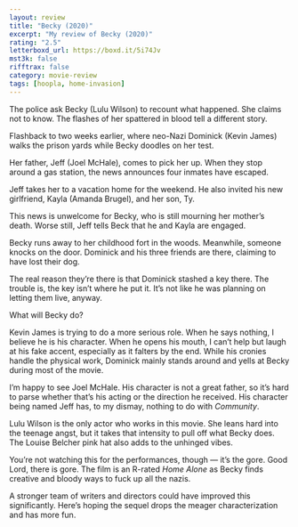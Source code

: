 ```yaml
---
layout: review
title: "Becky (2020)"
excerpt: "My review of Becky (2020)"
rating: "2.5"
letterboxd_url: https://boxd.it/5i74Jv
mst3k: false
rifftrax: false
category: movie-review
tags: [hoopla, home-invasion]
---
```


The police ask Becky (Lulu Wilson) to recount what happened. She claims not to know. The flashes of her spattered in blood tell a different story.

Flashback to two weeks earlier, where neo-Nazi Dominick (Kevin James) walks the prison yards while Becky doodles on her test.

Her father, Jeff (Joel McHale), comes to pick her up. When they stop around a gas station, the news announces four inmates have escaped.

Jeff takes her to a vacation home for the weekend. He also invited his new girlfriend, Kayla (Amanda Brugel), and her son, Ty.

This news is unwelcome for Becky, who is still mourning her mother’s death. Worse still, Jeff tells Beck that he and Kayla are engaged.

Becky runs away to her childhood fort in the woods. Meanwhile, someone knocks on the door. Dominick and his three friends are there, claiming to have lost their dog.

The real reason they’re there is that Dominick stashed a key there. The trouble is, the key isn’t where he put it. It’s not like he was planning on letting them live, anyway.

What will Becky do?

Kevin James is trying to do a more serious role. When he says nothing, I believe he is his character. When he opens his mouth, I can’t help but laugh at his fake accent, especially as it falters by the end. While his cronies handle the physical work, Dominick mainly stands around and yells at Becky during most of the movie.

I’m happy to see Joel McHale. His character is not a great father, so it’s hard to parse whether that’s his acting or the direction he received. His character being named Jeff has, to my dismay, nothing to do with <i>Community</i>.

Lulu Wilson is the only actor who works in this movie. She leans hard into the teenage angst, but it takes that intensity to pull off what Becky does. The Louise Belcher pink hat also adds to the unhinged vibes.

You’re not watching this for the performances, though — it’s the gore. Good Lord, there is gore. The film is an R-rated <i>Home Alone</i> as Becky finds creative and bloody ways to fuck up all the nazis.

A stronger team of writers and directors could have improved this significantly. Here’s hoping the sequel drops the meager characterization and has more fun.
